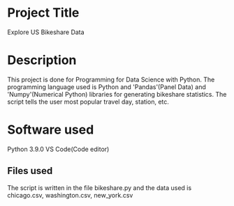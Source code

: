 # Project Title
Explore US Bikeshare Data

# Description
This project is done for Programming for Data Science with Python. The programming language used is Python and 'Pandas'(Panel Data) and 'Numpy'(Numerical Python) libraries for generating bikeshare statistics. The script tells the user most popular travel day, station, etc.

# Software used
Python 3.9.0
VS Code(Code editor)

## Files used
The script is written in the file bikeshare.py and the data used is chicago.csv, washington.csv, new_york.csv

